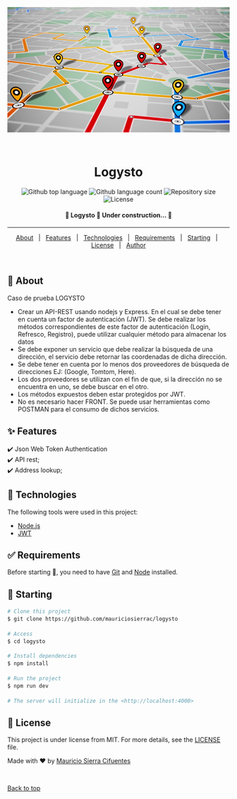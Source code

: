 <div align="center" id="top"> 

![API Image](https://github.com/mauriciosierrac/logysto/blob/master/apigps.jpg)

  &#xa0;

  <!-- <a href="https://logysto.netlify.app">Demo</a> -->
</div>

<h1 align="center">Logysto</h1>

<p align="center">
  <img alt="Github top language" src="https://img.shields.io/github/languages/top/mauriciosierrac/logysto?color=56BEB8">

  <img alt="Github language count" src="https://img.shields.io/github/languages/count/mauriciosierrac/logysto?color=56BEB8">

  <img alt="Repository size" src="https://img.shields.io/github/repo-size/mauriciosierrac/logysto?color=56BEB8">

  <img alt="License" src="https://img.shields.io/github/license/mauriciosierrac/logysto?color=56BEB8">

  <!-- <img alt="Github issues" src="https://img.shields.io/github/issues/{{YOUR_GITHUB_USERNAME}}/logysto?color=56BEB8" /> -->

  <!-- <img alt="Github forks" src="https://img.shields.io/github/forks/{{YOUR_GITHUB_USERNAME}}/logysto?color=56BEB8" /> -->

  <!-- <img alt="Github stars" src="https://img.shields.io/github/stars/{{YOUR_GITHUB_USERNAME}}/logysto?color=56BEB8" /> -->
</p>

<!-- Status -->

<h4 align="center"> 
	🚧  Logysto 🚀 Under construction...  🚧
</h4> 

<hr> 

<p align="center">
  <a href="#dart-about">About</a> &#xa0; | &#xa0; 
  <a href="#sparkles-features">Features</a> &#xa0; | &#xa0;
  <a href="#rocket-technologies">Technologies</a> &#xa0; | &#xa0;
  <a href="#white_check_mark-requirements">Requirements</a> &#xa0; | &#xa0;
  <a href="#checkered_flag-starting">Starting</a> &#xa0; | &#xa0;
  <a href="#memo-license">License</a> &#xa0; | &#xa0;
  <a href="https://github.com/mauriciosierrac" target="_blank">Author</a>
</p>

<br>

## :dart: About ##

Caso de prueba LOGYSTO
* Crear un API-REST usando nodejs y Express. En el cual se debe tener en cuenta un factor
de autenticación (JWT). Se debe realizar los métodos correspondientes de este factor de
autenticación (Login, Refresco, Registro), puede utilizar cualquier método para almacenar
los datos
* Se debe exponer un servicio que debe realizar la búsqueda de una dirección, el servicio
debe retornar las coordenadas de dicha dirección.
* Se debe tener en cuenta por lo menos dos proveedores de búsqueda de direcciones EJ:
(Google, Tomtom, Here).
* Los dos proveedores se utilizan con el fin de que, si la dirección no se encuentra en uno, se
debe buscar en el otro.
* Los métodos expuestos deben estar protegidos por JWT.
* No es necesario hacer FRONT. Se puede usar herramientas como POSTMAN para el
consumo de dichos servicios.


## :sparkles: Features ##

:heavy_check_mark: Json Web Token Authentication\
:heavy_check_mark: API rest;\
:heavy_check_mark: Address lookup;

## :rocket: Technologies ##

The following tools were used in this project:

- [Node.js](https://nodejs.org/en/)
- [JWT](https://jwt.io/)

## :white_check_mark: Requirements ##

Before starting :checkered_flag:, you need to have [Git](https://git-scm.com) and [Node](https://nodejs.org/en/) installed.

## :checkered_flag: Starting ##

```bash
# Clone this project
$ git clone https://github.com/mauriciosierrac/logysto

# Access
$ cd logysto

# Install dependencies
$ npm install

# Run the project
$ npm run dev

# The server will initialize in the <http://localhost:4000>
```

## :memo: License ##

This project is under license from MIT. For more details, see the [LICENSE](LICENSE.md) file.


Made with :heart: by <a href="https://github.com/mauriciosierrac" target="_blank">Mauricio Sierra Cifuentes</a>

&#xa0;

<a href="#top">Back to top</a>
